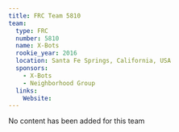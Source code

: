 ```yaml
---
title: FRC Team 5810
team:
  type: FRC
  number: 5810
  name: X-Bots
  rookie_year: 2016
  location: Santa Fe Springs, California, USA
  sponsors:
    - X-Bots
    - Neighborhood Group
  links:
    Website: 
---
```

No content has been added for this team